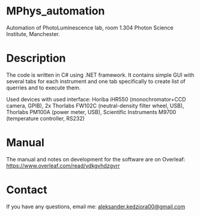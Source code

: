 # MPhys_automation
 Automation of PhotoLuminescence lab, room 1.304 Photon Science Institute, Manchester.

# Description

 The code is written in C# using .NET framework. 
 It contains simple GUI with several tabs for each instrument and one tab specifically to create list of querries and to execute them.
 
 Used devices with used interface: Horiba iHR550 (monochromator+CCD camera, GPIB), 2x Thorlabs FW102C (neutral-density filter wheel, USB), Thorlabs PM100A (power meter, USB), Scientific Instruments M9700 (temperature controller, RS232)

# Manual
 The manual and notes on development for the software are on Overleaf:  https://www.overleaf.com/read/ydkgvhdzgvrr

# Contact
 If you have any questions, email me:  aleksander.kedziora00@gmail.com
